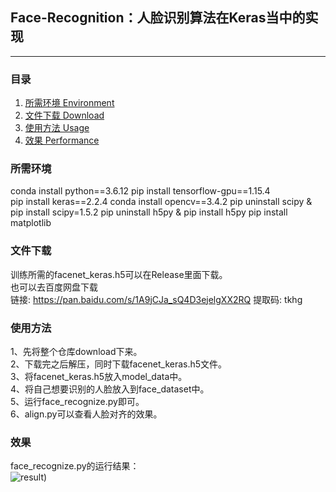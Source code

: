 ## Face-Recognition：人脸识别算法在Keras当中的实现
---

### 目录
1. [所需环境 Environment](#所需环境)
2. [文件下载 Download](#文件下载)
3. [使用方法 Usage](#使用方法)
4. [效果 Performance](#Reference)

### 所需环境
conda install python==3.6.12
pip install tensorflow-gpu==1.15.4  
pip install keras==2.2.4
conda install opencv==3.4.2
pip uninstall scipy & pip install scipy=1.5.2
pip uninstall h5py  & pip install h5py
pip install matplotlib

### 文件下载
训练所需的facenet_keras.h5可以在Release里面下载。  
也可以去百度网盘下载  
链接: https://pan.baidu.com/s/1A9jCJa_sQ4D3ejelgXX2RQ 提取码: tkhg  
### 使用方法
1、先将整个仓库download下来。  
2、下载完之后解压，同时下载facenet_keras.h5文件。  
3、将facenet_keras.h5放入model_data中。  
4、将自己想要识别的人脸放入到face_dataset中。  
5、运行face_recognize.py即可。  
6、align.py可以查看人脸对齐的效果。  
### 效果
face_recognize.py的运行结果：  
![result](/result/result.png))  
